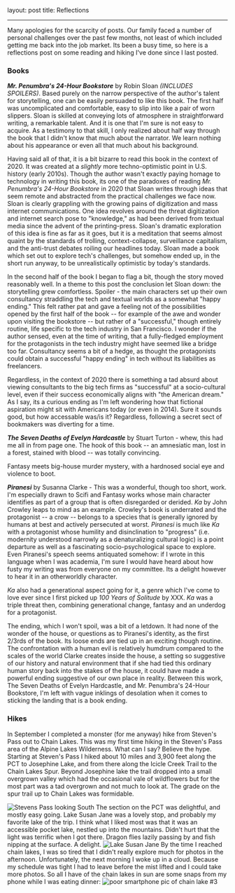 

layout: post
title: Reflections 

---

Many apologies for the scarcity of posts.  Our family faced a number of personal challenges over the past few months, not least of which included getting me back into the job market.  Its been a busy time, so here is a reflections post on some reading and hiking I've done since I last posted.

### Books

***Mr. Penumbra's 24-Hour Bookstore*** by Robin Sloan *(INCLUDES SPOILERS)*.  Based purely on the narrow perspective of the author's talent for storytelling, one can be easily persuaded to like this book.  The first half was uncomplicated and comfortable, easy to slip into like a pair of worn slippers.  Sloan is skilled at conveying lots of atmosphere in straightforward writing, a remarkable talent.  And it is one that I'm sure is not easy to acquire.  As a testimony to that skill, I only realized about half way through the book that I didn't know that much about the narrator.  We learn nothing about his appearance or even all that much about his background.  

Having said all of that, it is a bit bizarre to read this book in the context of 2020.  It was created at a *slightly* more techno-optimistic point in U.S. history (early 2010s).  Though the author wasn't exactly paying homage to technology in writing this book, its one of the paradoxes of reading *Mr. Penumbra's 24-Hour Bookstore* in 2020 that Sloan writes through ideas that seem remote and abstracted from the practical challenges we face now.  Sloan is clearly grappling with the growing pains of digitization and mass internet communications.  One idea revolves around the threat digitization and internet search pose to "knowledge," as had been derived from textual media since the advent of the printing-press.  Sloan's dramatic exploration of this idea is fine as far as it goes, but it is a meditation that seems almost quaint by the standards of trolling, context-collapse,  surveillance capitalism, and the anti-trust debates roiling our headlines today.  Sloan made a book which set out to explore tech's challenges, but somehow ended up, in the short run anyway, to be unrealistically optimistic by today's standards.

In the second half of the book I began to flag a bit, though the story moved reasonably well. In a theme to this post the conclusion let Sloan down: the storytelling grew comfortless.  Spoiler - the main characters set up their own consultancy straddling the tech and textual worlds as a somewhat "happy ending."  This felt rather pat and gave a feeling not of the possibilities opened by the first half of the book -- for example of the awe and wonder upon visiting the bookstore -- but rather of a "successful," though entirely routine, life specific to the tech industry in San Francisco.  I wonder if the author sensed, even at the time of writing, that a fully-fledged employment for the protagonists in the tech industry might have seemed like a bridge too far.  Consultancy seems a bit of a hedge, as thought the protagonists could obtain a successful "happy ending" in tech without its liabilities as freelancers.  

Regardless, in the context of 2020 there is something a tad absurd about viewing consultants to the big tech firms as "successful" at a socio-cultural level, even if their success economically aligns with "the American dream."  As I say, its a curious ending as I'm left wondering how that fictional aspiration might sit with Americans today (or even in 2014).  Sure it sounds good, but how accessable was/is it?  Regardless, following a secret sect of bookmakers was diverting for a time.

***The Seven Deaths of Evelyn Hardcastle*** by Stuart Turton - whew, this had me all in from page one.  The hook of this book -- an amnesiatic man, lost in a forest, stained with blood -- was totally convincing.  

Fantasy meets big-house murder mystery, with a hardnosed social eye and violence to boot.  

***Piranesi*** by Susanna Clarke -  This was a wonderful, though too short, work.  I'm especially drawn to Scifi and Fantasy works whose main character identifies as part of a group that is often disregarded or derided.  *Ka* by John Crowley leaps to mind as an example.  Crowley's book is underrated and the protagonist -- a crow -- belongs to a species that is generally ignored by humans at best and actively persecuted at worst.  *Piranesi* is much like *Ka* with a protagonist whose humility and disinclination to "progress" (i.e. modernity understood narrowly as a denaturalizing cultural logic) is a point departure as well as a fascinating socio-psychological space to explore.  Even Piranesi's speech seems antiquated somehow: if I wrote in this language when I was academia, I'm sure I would have heard about how fusty my writing was from everyone on my committee.  Its a delight however to hear it in an otherworldly character.

*Ka* also had a generational aspect going for it, a genre which I've come to love ever since I first picked up *100 Years of Solitude* by XXX.  *Ka* was a triple threat then, combining generational change, fantasy and an underdog for a protagonist.  

The ending, which I won't spoil, was a bit of a letdown.  It had none of the wonder of the house, or questions as to Piranesi's identity, as the first 2/3rds of the book.  Its loose ends are tied up in an exciting though routine.  The confrontation with a human evil is relatively humdrum compared to the scales of the world Clarke creates inside the house, a setting so suggestive of our history and natural environment that if she had tied this ordinary human story back into the stakes of the house, it could have made a powerful ending suggestive of our own place in reality.  Between this work, The Seven Deaths of Evelyn Hardcastle, and Mr. Penumbra's 24-Hour Bookstore, I'm left with vague inklings of desolation when it comes to sticking the landing that is a book ending.   

### Hikes 

In September I completed a monster (for me anyway) hike from Steven's Pass out to Chain Lakes.  This was my first time hiking in the Steven's Pass area of the Alpine Lakes Wilderness.  What can I say?  Believe the hype.  Starting at Steven's Pass I hiked about 10 miles and 3,900 feet along the PCT to Josephine Lake, and from there along the Icicle Creek Trail to the Chain Lakes Spur. Beyond Josephine lake the trail dropped into a small overgrown valley which had the occasional vale of wildflowers but for the most part was a tad overgrown and not much to look at.  The grade on the spur trail up to Chain Lakes was formidable.  

![Stevens Pass looking South](stevens_pass.jpg)
The section on the PCT was delightful, and mostly easy going.  Lake Susan Jane was a lovely stop, and probably my favorite lake of the trip.  I think what I liked most was that it was an accessible pocket lake, nestled up into the mountains.  Didn't hurt that the light was terrific when I got there.  Dragon flies lazily passing by and fish nipping at the surface.  A delight.
![Lake Susan Jane](lake_susan_jane1.jpg)
By the time I reached chain lakes, I was so tired that I didn't really explore much for photos in the afternoon.  Unfortunately, the next morning I woke up in a cloud.  Because my schedule was tight I had to leave before the mist lifted and I could take more photos.  So all I have of the chain lakes in sun are some snaps from my phone while I was eating dinner:
![poor smartphone pic of chain lake #3](chain_lakesmod.jpg)




